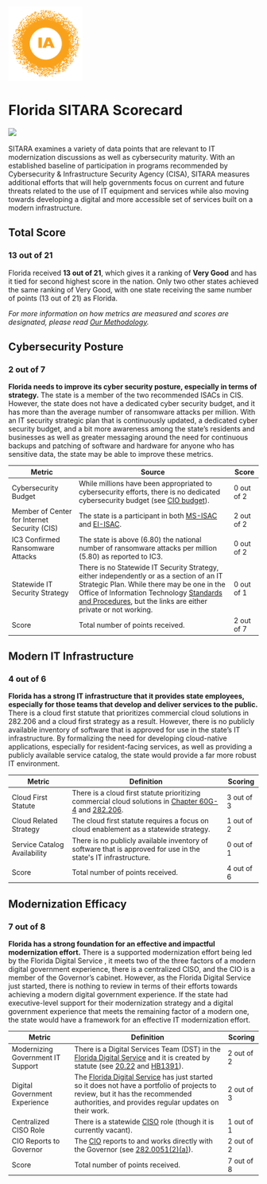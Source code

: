 ![image](https://github.com/internetassociation/SITARA/blob/main/Assets/IA_Mark.png)

# Florida SITARA Scorecard

<img src="https://upload.wikimedia.org/wikipedia/commons/thumb/f/f7/Flag_of_Florida.svg/640px-Flag_of_Florida.svg.png" width="100" />

SITARA examines a variety of data points that are relevant to IT modernization discussions as well as cybersecurity maturity. With an established baseline of participation in programs recommended by Cybersecurity & Infrastructure Security Agency (CISA), SITARA measures additional efforts that will help governments focus on current and future threats related to the use of IT equipment and services while also moving towards developing a digital and more accessible set of services built on a modern infrastructure.

## Total Score

### 13 out of 21

Florida received **13 out of 21**, which gives it a ranking of **Very Good** and has it tied for second highest score in the nation. Only two other states achieved the same ranking of Very Good, with one state receiving the same number of points (13 out of 21) as Florida.

*For more information on how metrics are measured and scores are designated, please read [Our Methodology](https://github.com/internetassociation/SITARA/blob/main/Data/Individual-Data/Our-Methodology.md).*

## Cybersecurity Posture

### 2 out of 7

**Florida needs to improve its cyber security posture, especially in terms of strategy.** The state is a member of the two recommended ISACs in CIS. However, the state does not have a dedicated cyber security budget, and it has more than the average number of ransomware attacks per million. With an IT security strategic plan that is continuously updated, a dedicated cyber security budget, and a bit more awareness among the state’s residents and businesses as well as greater messaging around the need for continuous backups and patching of software and hardware for anyone who has sensitive data, the state may be able to improve these metrics.

Metric | Source | Score
--- | --- | ---
Cybersecurity Budget | While millions have been appropriated to cybersecurity efforts, there is no dedicated cybersecurity budget (see [CIO budget](http://www.bolderbrighterbetterfuture.com/web%20forms/Budget/BudgetIssueDetail.aspx?ndx=0&si=72900700&pc=1603000000&icd=1001000&icnt=12&recnum=4&title=ESTIMATED%20EXPENDITURES%20-%20OPERATIONS)). | 0 out of 2
Member of Center for Internet Security (CIS) | The state is a participant in both [MS-ISAC](https://www.cisecurity.org/partners-state-government/) and [EI-ISAC](https://www.cisecurity.org/ei-isac/partners-ei-isac/). | 2 out of 2
IC3 Confirmed Ransomware Attacks | The state is above (6.80) the national number of ransomware attacks per million (5.80) as reported to IC3. | 0 out of 2
Statewide IT Security Strategy | There is no Statewide IT Security Strategy, either independently or as a section of an IT Strategic Plan. While there may be one in the Office of Information Technology [Standards and Procedures](https://www.myfloridacfo.com/division/oit/service-delivery-framework/standardsprocedures), but the links are either private or not working. | 0 out of 1
Score | Total number of points received. | 2 out of 7

## Modern IT Infrastructure

### 4 out of 6

**Florida has a strong IT infrastructure that it provides state employees, especially for those teams that develop and deliver services to the public.** There is a cloud first statute that prioritizes commercial cloud solutions in 282.206 and a cloud first strategy as a result. However, there is no publicly available inventory of software that is approved for use in the state’s IT infrastructure. By formalizing the need for developing cloud-native applications, especially for resident-facing services, as well as providing a publicly available service catalog, the state would provide a far more robust IT environment.

Metric | Definition | Scoring
--- | --- | ---
Cloud First Statute | There is a cloud first statute prioritizing commercial cloud solutions in [Chapter 60G-4](https://www.flrules.org/gateway/ChapterHome.asp?Chapter=60GG-4) and [282.206](http://www.leg.state.fl.us/statutes/index.cfm?App_mode=Display_Statute&Search_String=&URL=0200-0299/0282/Sections/0282.206.html). | 3 out of 3
Cloud Related Strategy | The cloud first statute requires a focus on cloud enablement as a statewide strategy. | 1 out of 2
Service Catalog Availability | There is no publicly available inventory of software that is approved for use in the state's IT infrastructure. | 0 out of 1
Score | Total number of points received. | 4 out of 6

## Modernization Efficacy

### 7 out of 8

**Florida has a strong foundation for an effective and impactful modernization effort.** There is a supported modernization effort being led by the Florida Digital Service , it meets two of the three factors of a modern digital government experience, there is a centralized CISO, and the CIO is a member of the Governor’s cabinet. However, as the Florida Digital Service just started, there is nothing to review in terms of their efforts towards achieving a modern digital government experience. If the state had executive-level support for their modernization strategy and a digital government experience that meets the remaining factor of a modern one, the state would have a framework for an effective IT modernization effort.

Metric | Definition | Scoring
--- | --- | ---
Modernizing Government IT Support | There is a Digital Services Team (DST) in the [Florida Digital Service](https://digital.fl.gov/) and it is created by statute (see [20.22](http://www.leg.state.fl.us/statutes/index.cfm?App_mode=Display_Statute&Search_String=&URL=0000-0099/0020/Sections/0020.22.html) and [HB1391](https://myfloridahouse.gov/Sections/Documents/loaddoc.aspx?FileName=_h1391er.docx&DocumentType=Bill&BillNumber=1391&Session=2020)). | 2 out of 2
Digital Government Experience | The [Florida Digital Service](https://digital.fl.gov/) has just started so it does not have a portfolio of projects to review, but it has the recommended authorities, and provides regular updates on their work. | 2 out of 3
Centralized CISO Role  | There is a statewide [CISO](https://www.dms.myflorida.com/content/download/97128/565060/1-0_Dept_of_Management_Services_Overview_with_Names_20-21_FY.pdf) role (though it is currently vacant). | 1 out of 1
CIO Reports to Governor | The [CIO](https://www.dms.myflorida.com/content/download/97128/565060/1-0_Dept_of_Management_Services_Overview_with_Names_20-21_FY.pdf) reports to and works directly with the Governor (see [282.0051(2)(a)](http://www.leg.state.fl.us/Statutes/index.cfm?App_mode=Display_Statute&Search_String=&URL=0200-0299/0282/Sections/0282.0051.html)). | 2 out of 2
Score | Total number of points received. | 7 out of 8